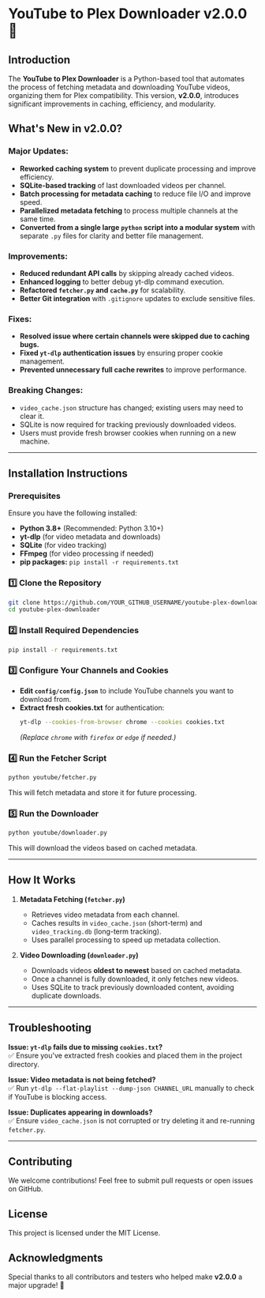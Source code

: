 # YouTube to Plex Downloader v2.0.0 🚀

## **Introduction**
The **YouTube to Plex Downloader** is a Python-based tool that automates the process of fetching metadata and downloading YouTube videos, organizing them for Plex compatibility. This version, **v2.0.0**, introduces significant improvements in caching, efficiency, and modularity.

## **What's New in v2.0.0?**

### **Major Updates:**
- **Reworked caching system** to prevent duplicate processing and improve efficiency.
- **SQLite-based tracking** of last downloaded videos per channel.
- **Batch processing for metadata caching** to reduce file I/O and improve speed.
- **Parallelized metadata fetching** to process multiple channels at the same time.
- **Converted from a single large `python` script into a modular system** with separate `.py` files for clarity and better file management.

### **Improvements:**
- **Reduced redundant API calls** by skipping already cached videos.
- **Enhanced logging** to better debug yt-dlp command execution.
- **Refactored `fetcher.py` and `cache.py`** for scalability.
- **Better Git integration** with `.gitignore` updates to exclude sensitive files.

### **Fixes:**
- **Resolved issue where certain channels were skipped due to caching bugs.**
- **Fixed `yt-dlp` authentication issues** by ensuring proper cookie management.
- **Prevented unnecessary full cache rewrites** to improve performance.

### **Breaking Changes:**
- `video_cache.json` structure has changed; existing users may need to clear it.
- SQLite is now required for tracking previously downloaded videos.
- Users must provide fresh browser cookies when running on a new machine.

---

## **Installation Instructions**
### **Prerequisites**
Ensure you have the following installed:
- **Python 3.8+** (Recommended: Python 3.10+)
- **yt-dlp** (for video metadata and downloads)
- **SQLite** (for video tracking)
- **FFmpeg** (for video processing if needed)
- **pip packages:** `pip install -r requirements.txt`

### **1️⃣ Clone the Repository**
```bash
git clone https://github.com/YOUR_GITHUB_USERNAME/youtube-plex-downloader.git
cd youtube-plex-downloader
```

### **2️⃣ Install Required Dependencies**
```bash
pip install -r requirements.txt
```

### **3️⃣ Configure Your Channels and Cookies**
- **Edit `config/config.json`** to include YouTube channels you want to download from.
- **Extract fresh cookies.txt** for authentication:
  ```bash
  yt-dlp --cookies-from-browser chrome --cookies cookies.txt
  ```
  *(Replace `chrome` with `firefox` or `edge` if needed.)*

### **4️⃣ Run the Fetcher Script**
```bash
python youtube/fetcher.py
```
This will fetch metadata and store it for future processing.

### **5️⃣ Run the Downloader**
```bash
python youtube/downloader.py
```
This will download the videos based on cached metadata.

---

## **How It Works**
1. **Metadata Fetching (`fetcher.py`)**
   - Retrieves video metadata from each channel.
   - Caches results in `video_cache.json` (short-term) and `video_tracking.db` (long-term tracking).
   - Uses parallel processing to speed up metadata collection.
   
2. **Video Downloading (`downloader.py`)**
   - Downloads videos **oldest to newest** based on cached metadata.
   - Once a channel is fully downloaded, it only fetches new videos.
   - Uses SQLite to track previously downloaded content, avoiding duplicate downloads.

---

## **Troubleshooting**
**Issue: `yt-dlp` fails due to missing `cookies.txt`?**  
✅ Ensure you've extracted fresh cookies and placed them in the project directory.

**Issue: Video metadata is not being fetched?**  
✅ Run `yt-dlp --flat-playlist --dump-json CHANNEL_URL` manually to check if YouTube is blocking access.

**Issue: Duplicates appearing in downloads?**  
✅ Ensure `video_cache.json` is not corrupted or try deleting it and re-running `fetcher.py`.

---

## **Contributing**
We welcome contributions! Feel free to submit pull requests or open issues on GitHub.

## **License**
This project is licensed under the MIT License.

## **Acknowledgments**
Special thanks to all contributors and testers who helped make **v2.0.0** a major upgrade! 🎉
